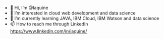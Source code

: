 - 👋 Hi, I’m @Iaquine
- 👀 I’m interested in cloud web development and data science
- 🌱 I’m currently learning JAVA, IBM Cloud, IBM Watson and data science
- 📫 How to reach me through LinkedIn https://www.linkedin.com/in/iaquine/

<!---
Iaquine/Iaquine is a ✨ special ✨ repository because its `README.md` (this file) appears on your GitHub profile.
You can click the Preview link to take a look at your changes.
--->
